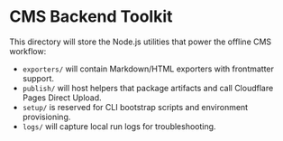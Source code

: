 # CMS Backend Toolkit

This directory will store the Node.js utilities that power the offline CMS workflow:

- `exporters/` will contain Markdown/HTML exporters with frontmatter support.
- `publish/` will host helpers that package artifacts and call Cloudflare Pages Direct Upload.
- `setup/` is reserved for CLI bootstrap scripts and environment provisioning.
- `logs/` will capture local run logs for troubleshooting.
